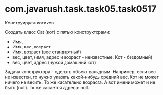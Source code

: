 # com.javarush.task.task05.task0517

Конструируем котиков

Создать класс Cat (кот) с пятью конструкторами:
- Имя,
- Имя, вес, возраст
- Имя, возраст (вес стандартный)
- вес, цвет, (имя, адрес и возраст - неизвестные. Кот - бездомный)
- вес, цвет, адрес (чужой домашний кот)

Задача конструктора - сделать объект валидным.
Например, если вес не известен, то нужно указать какой-нибудь средний вес.
Кот не может ничего не весить.
То же касательно возраста. А вот имени может и не быть (null). То же касается адреса: null.
